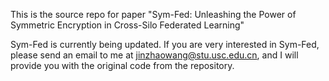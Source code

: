 This is the source repo for paper "Sym-Fed: Unleashing the Power of Symmetric Encryption in Cross-Silo Federated Learning"

Sym-Fed is currently being updated. If you are very interested in Sym-Fed, please send an email to me at jinzhaowang@stu.usc.edu.cn, and I will provide you with the original code from the repository.
